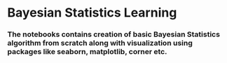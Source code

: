 # Bayesian Statistics Learning 

### The notebooks contains creation of basic Bayesian Statistics algorithm from scratch along with visualization using packages like seaborn, matplotlib, corner etc.
